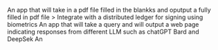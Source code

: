 An app that will take in a pdf file filled in the blankks and oputput a fully filled in pdf file > Integrate with a distributed ledger for signing using biometrics
An app that will take a query and will output a web page indicating responses from different  LLM such as chatGPT Bard and DeepSek
An
